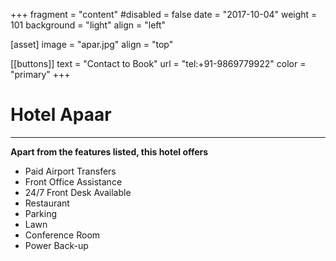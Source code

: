  +++
fragment = "content"
#disabled = false
date = "2017-10-04"
weight = 101
background = "light"
align = "left"

[asset]
  image = "apar.jpg"
  align = "top"

 [[buttons]]
  text = "Contact to Book"
  url = "tel:+91-9869779922"
  color = "primary"
+++


 # Hotel Apaar
***
**Apart from the features listed, this hotel offers**
- Paid Airport Transfers
- Front Office Assistance
- 24/7 Front Desk Available
- Restaurant
- Parking
- Lawn
- Conference Room
- Power Back-up